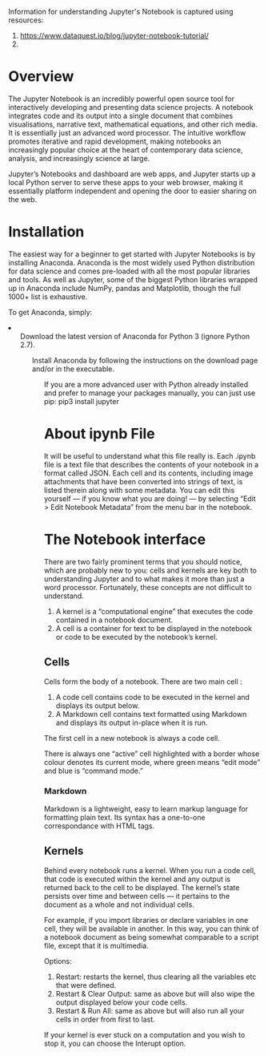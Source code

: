 Information for understanding Jupyter's Notebook is captured using resources:
1. https://www.dataquest.io/blog/jupyter-notebook-tutorial/
2. 

# Overview
The Jupyter Notebook is an incredibly powerful open source tool for interactively developing and presenting data science projects. A notebook integrates code and its output into a single document that combines visualisations, narrative text, mathematical equations, and other rich media. It is essentially just an advanced word processor. The intuitive workflow promotes iterative and rapid development, making notebooks an increasingly popular choice at the heart of contemporary data science, analysis, and increasingly science at large. 

Jupyter’s Notebooks and dashboard are web apps, and Jupyter starts up a local Python server to serve these apps to your web browser, making it essentially platform independent and opening the door to easier sharing on the web.

# Installation
The easiest way for a beginner to get started with Jupyter Notebooks is by installing Anaconda. Anaconda is the most widely used Python distribution for data science and comes pre-loaded with all the most popular libraries and tools. As well as Jupyter, some of the biggest Python libraries wrapped up in Anaconda include NumPy, pandas and Matplotlib, though the full 1000+ list is exhaustive.

To get Anaconda, simply:

<li>
<ul>Download the latest version of Anaconda for Python 3 (ignore Python 2.7).
<ul>Install Anaconda by following the instructions on the download page and/or in the executable.
<ul>If you are a more advanced user with Python already installed and prefer to manage your packages manually, you can just use pip:
    pip3 install jupyter
</li>

# About ipynb File
It will be useful to understand what this file really is. Each .ipynb file is a text file that describes the contents of your notebook in a format called JSON. Each cell and its contents, including image attachments that have been converted into strings of text, is listed therein along with some metadata. You can edit this yourself — if you know what you are doing! — by selecting “Edit > Edit Notebook Metadata” from the menu bar in the notebook.

# The Notebook interface
There are two fairly prominent terms that you should notice, which are probably new to you: cells and kernels are key both to understanding Jupyter and to what makes it more than just a word processor. Fortunately, these concepts are not difficult to understand.

1. A kernel is a “computational engine” that executes the code contained in a notebook document.
2. A cell is a container for text to be displayed in the notebook or code to be executed by the notebook’s kernel.

## Cells
Cells form the body of a notebook. There are two main cell :

1. A code cell contains code to be executed in the kernel and displays its output below.
2. A Markdown cell contains text formatted using Markdown and displays its output in-place when it is run.

The first cell in a new notebook is always a code cell.

There is always one “active” cell highlighted with a border whose colour denotes its current mode, where green means “edit mode” and blue is “command mode.”

### Markdown
Markdown is a lightweight, easy to learn markup language for formatting plain text. Its syntax has a one-to-one correspondance with HTML tags.

## Kernels
Behind every notebook runs a kernel. When you run a code cell, that code is executed within the kernel and any output is returned back to the cell to be displayed. The kernel’s state persists over time and between cells — it pertains to the document as a whole and not individual cells.

For example, if you import libraries or declare variables in one cell, they will be available in another. In this way, you can think of a notebook document as being somewhat comparable to a script file, except that it is multimedia. 

Options:
1. Restart: restarts the kernel, thus clearing all the variables etc that were defined.
2. Restart & Clear Output: same as above but will also wipe the output displayed below your code cells.
3. Restart & Run All: same as above but will also run all your cells in order from first to last.

If your kernel is ever stuck on a computation and you wish to stop it, you can choose the Interupt option.